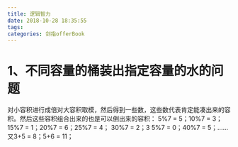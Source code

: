 ```yaml
---
title: 逻辑智力
date: 2018-10-28 18:35:55
tags:
categories: 剑指offerBook
---
```

<h1>1、不同容量的桶装出指定容量的水的问题</h1>
<div>对小容积进行成倍对大容积取模，然后得到一些数，这些数代表肯定能凑出来的容积。然后这些容积组合出来的也是可以倒出来的容积：
5%7 = 5；10%7 = 3； 15%7 = 1；20%7 = 6；25%7 = 4； 30%7 = 2；3 5%7 = 0；40%7 = 5；......
 又3+5 = 8；5+6 = 11；</div>
 <!--more-->